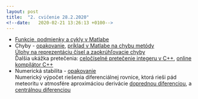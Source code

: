 ```yaml
---
layout: post
title:  "2. cvičenie 28.2.2020"
<!--date:   2020-02-21 13:26:13 +0100-->
---
```


- [Funkcie, podmienky a cykly v Matlabe](http://maslarova.github.io/cvicenie2/cykly.pdf)
- Chyby - [opakovanie](http://kfe.fjfi.cvut.cz/~matysma4/nme/cv02/cviceni1a.pdf), [príklad v Matlabe na chybu metódy](http://maslarova.github.io/cvicenie2/chyba_metody.m)<br />
 [Úlohy na reprezentáciu čísel a zaokrúhľovacie chyby](http://maslarova.github.io/cvicenie2/priklady2_chyby.pdf) <br />
 Ďalšia ukážka pretečenia: [celočíselné pretečenie integeru v C++](http://maslarova.github.io/cvicenie2/pretecenie.cpp), [online kompilátor C++](http://www.tutorialspoint.com/compile_cpp11_online.php)
- Numerická stabilita - [opakovanie](http://kfe.fjfi.cvut.cz/~matysma4/nme/cv02/cviceni2a.pdf)<br />
 Numerický výpočet riešenia diferenciálnej rovnice, ktorá rieši pád meteoritu v atmosfére aproximáciou derivácie [doprednou diferenciou](http://maslarova.github.io/cvicenie2/pad_meteoritu1.m), a [centrálnou diferenciou](http://maslarova.github.io/cvicenie2/pad_meteoritu2.m)



<!--[skupina piatok 9:30](http://maslarova.github.io/cvicenie1/pokyny1.pdf), [skupina piatok 13:30](http://maslarova.github.io/cvicenie1/pokyny2.pdf)
- [Všeobecné pokyny](http://www-troja.fjfi.cvut.cz/~limpouch/numet/NMECvic.pdf)
- [Úvod do Matlabu](http://maslarova.github.io/cvicenie1/matlab_info.pdf), [materiál k základom Matlabom](http://labe.felk.cvut.cz/~posik/y33aui/uvod-do-matlabu/)
- [Úlohy na hodine](http://maslarova.github.io/cvicenie1/priklady.pdf)
- Ďalšie materiály k Matlabu: [PIN3](http://www-troja.fjfi.cvut.cz/~sinor/edu/pin3/) predmet na FJFI<br /> 
[Základy Matlabu - PDF od University of Dundee](http://www.maths.dundee.ac.uk/software/MatlabNotes.pdf) <br />
[File Exchange](https://www.mathworks.com/matlabcentral/fileexchange) šikovné prográmky vytvorené používateľmi Matlabu <br />
[Interaktívny kurz na stránkach MathWorks](https://matlabacademy.mathworks.com/)
<>{% highlight ruby %}
<>def print_hi(name)
<>  puts "Hi, #{name}"
<>end
<>print_hi('Tom')
<>#=> prints 'Hi, Tom' to STDOUT.
<>{% endhighlight %}
Check out the [Jekyll docs][jekyll-docs] for more info on how to get the most out of Jekyll. File all bugs/feature requests at [Jekyll’s GitHub repo][jekyll-gh]. If you have questions, you can ask them o$
[jekyll-docs]: https://jekyllrb.com/docs/home
[jekyll-gh]:   https://github.com/jekyll/jekyll
[jekyll-talk]: https://talk.jekyllrb.com/-->

